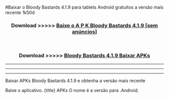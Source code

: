 #Baixar o Bloody Bastards 4.1.9  para tablets Android gratuitos a versão mais recente 1k50d


<div align="center">
<h3>Download >>>>> <a href="https://pt-web.web.app/?pt= Bloody Bastards 4.1.9">Baixe o A P K Bloody Bastards 4.1.9 [sem anúncios]</a></h3><br>

<h3>Download >>>>> <a href="https://pt-web.web.app/?pt= Bloody Bastards 4.1.9">Bloody Bastards 4.1.9 Baixar APKs</a></h3>
</div>

----------------------------------------------------------

----------------------------------------------------------

----------------------------------------------------------

Baixar APKs Bloody Bastards 4.1.9 e obtenha a versão mais recente

Baixe o aplicativo. {title} APKs O nome é a versão para .Android.


